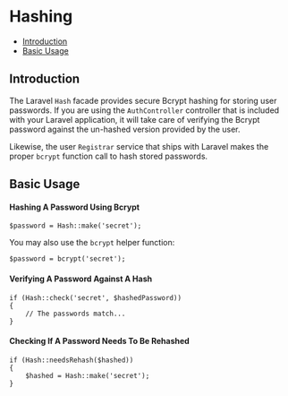 # Hashing

- [Introduction](#introduction)
- [Basic Usage](#basic-usage)

<a name="introduction"></a>
## Introduction

The Laravel `Hash` facade provides secure Bcrypt hashing for storing user passwords. If you are using the `AuthController` controller that is included with your Laravel application, it will take care of verifying the Bcrypt password against the un-hashed version provided by the user.

Likewise, the user `Registrar` service that ships with Laravel makes the proper `bcrypt` function call to hash stored passwords.

<a name="basic-usage"></a>
## Basic Usage

#### Hashing A Password Using Bcrypt

	$password = Hash::make('secret');

You may also use the `bcrypt` helper function:

	$password = bcrypt('secret');

#### Verifying A Password Against A Hash

	if (Hash::check('secret', $hashedPassword))
	{
		// The passwords match...
	}

#### Checking If A Password Needs To Be Rehashed

	if (Hash::needsRehash($hashed))
	{
		$hashed = Hash::make('secret');
	}
